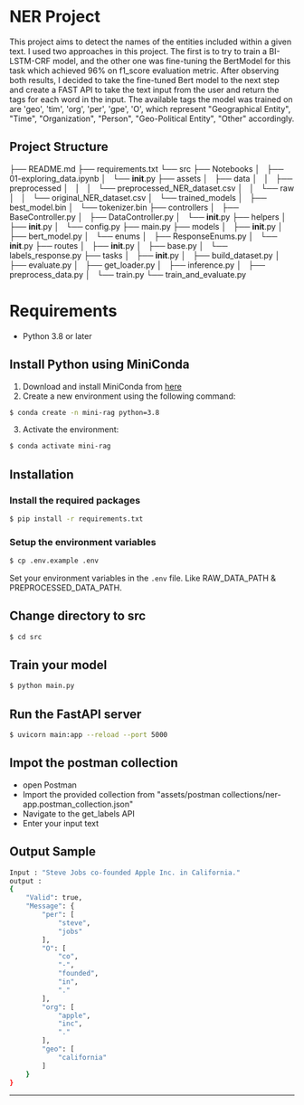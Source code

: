 NER Project
==============================

This project aims to detect the names of the entities included within a given text. I used two approaches in this project. The first is to try to train a BI-LSTM-CRF model, and the other one was fine-tuning the BertModel for this task which achieved 96% on f1_score evaluation metric. After observing both results, I decided to take the fine-tuned Bert model to the next step and create a FAST API to take the text input from the user and return the tags for each word in the input. The available tags the model was trained on are 'geo', 'tim', 'org', 'per', 'gpe', 'O', which represent "Geographical Entity", "Time", "Organization", "Person", "Geo-Political Entity", "Other" accordingly.

Project Structure
------------
├── README.md
├── requirements.txt
└── src
    ├── Notebooks
    │   ├── 01-exploring_data.ipynb
    │   └── __init__.py
    ├── assets
    │   ├── data
    │   │   ├── preprocessed
    │   │   │   └── preprocessed_NER_dataset.csv
    │   │   └── raw
    │   │       └── original_NER_dataset.csv
    │   └── trained_models
    │       ├── best_model.bin
    │       └── tokenizer.bin
    ├── controllers
    │   ├── BaseController.py
    │   ├── DataController.py
    │   └── __init__.py
    ├── helpers
    │   ├── __init__.py
    │   └── config.py
    ├── main.py
    ├── models
    │   ├── __init__.py
    │   ├── bert_model.py
    │   └── enums
    │       ├── ResponseEnums.py
    │       └── __init__.py
    ├── routes
    │   ├── __init__.py
    │   ├── base.py
    │   └── labels_response.py
    ├── tasks
    │   ├── __init__.py
    │   ├── build_dataset.py
    │   ├── evaluate.py
    │   ├── get_loader.py
    │   ├── inference.py
    │   ├── preprocess_data.py
    │   └── train.py
    └── train_and_evaluate.py



Requirements
==============================
- Python 3.8 or later

## Install Python using MiniConda

1) Download and install MiniConda from [here](https://docs.anaconda.com/free/miniconda/#quick-command-line-install)
2) Create a new environment using the following command:
```bash
$ conda create -n mini-rag python=3.8
```
3) Activate the environment:
```bash
$ conda activate mini-rag
```

## Installation

### Install the required packages

```bash
$ pip install -r requirements.txt
```

### Setup the environment variables

```bash
$ cp .env.example .env
```

Set your environment variables in the `.env` file. Like RAW_DATA_PATH & PREPROCESSED_DATA_PATH.

## Change directory to src

```bash
$ cd src
```

## Train your model

```bash
$ python main.py
```

## Run the FastAPI server

```bash
$ uvicorn main:app --reload --port 5000
```

## Impot the postman collection 
- open Postman
- Import the provided collection from "assets/postman collections/ner-app.postman_collection.json"
- Navigate to the get_labels API
- Enter your input text

## Output Sample

```bash
Input : "Steve Jobs co-founded Apple Inc. in California."
output : 
{
    "Valid": true,
    "Message": {
        "per": [
            "steve",
            "jobs"
        ],
        "O": [
            "co",
            "-",
            "founded",
            "in",
            "."
        ],
        "org": [
            "apple",
            "inc",
            "."
        ],
        "geo": [
            "california"
        ]
    }
}
```
--------
